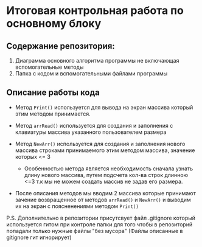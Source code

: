 # Итоговая контрольная работа по основному блоку
## Содержание репозитория:
1. Диаграмма основного алгоритма программы не включающая вспомогательные методы
2. Папка с кодом и вспомогательными файлами программы
## Описание работы кода

- Метод `Print()` используется для вывода на экран массива который этим методом принимается. 

- Метод `arrRead()` используется для создания и заполнения с клавиатуры массива указанного пользователем размера

- Метод `NewArr()` используется для создания и заполнения нового массива строками принимаемого этим методом массива, значение которых <= 3
  - Особенностью метода является необходимость сначала узнать длину нового массива, путем подсчета кол-ва строк длинною <=3 т.к мы не можем создать массив не задав его размера. 

- После описания методов мы вводим 2 массива которые принимают зачение возвращенное от методов `arrRead()` и `NewArr()` и выводим их на экран с поясненениями методом `Print()`

P.S. Дополнительно в репозитории присутсвует файл .gitignore который используется гитом при контроле папки для того чтобы в репозиторий попадали только нужные файлы "без мусора"  (Файлы описанные в gitignore гит игнорирует)
 


